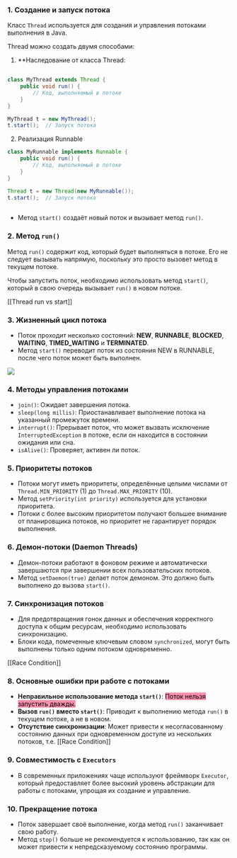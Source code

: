 ### 1. **Создание и запуск потока**

Класс `Thread` используется для создания и управления потоками выполнения в Java.

Thread можно создать двумя способами:
    
1. **Наследование от класса Thread:

```java
        
class MyThread extends Thread {
    public void run() {
        // Код, выполняемый в потоке
    }
}

MyThread t = new MyThread();
t.start();  // Запуск потока

```

2. Реализация Runnable
        
```java
class MyRunnable implements Runnable {
    public void run() {
        // Код, выполняемый в потоке
    }
}

Thread t = new Thread(new MyRunnable());
t.start();  // Запуск потока
    
```
        
- Метод `start()` создаёт новый поток и вызывает метод `run()`.

### 2. **Метод `run()`**

Метод `run()` содержит код, который будет выполняться в потоке. Его не следует вызывать напрямую, поскольку это просто вызовет метод в текущем потоке.

Чтобы запустить поток, необходимо использовать метод `start()`, который в свою очередь вызывает `run()` в новом потоке.

[[Thread run vs start]]
### 3. Жизненный цикл потока

- Поток проходит несколько состояний: **NEW**, **RUNNABLE**, **BLOCKED**, **WAITING**, **TIMED_WAITING** и **TERMINATED**.
- Метод `start()` переводит поток из состояния NEW в RUNNABLE, после чего поток может быть выполнен.

![](Pasted%20image%2020250109142525.png)


### 4. **Методы управления потоками**

- `join()`: Ожидает завершения потока.
- `sleep(long millis)`: Приостанавливает выполнение потока на указанный промежуток времени.
- `interrupt()`: Прерывает поток, что может вызвать исключение `InterruptedException` в потоке, если он находится в состоянии ожидания или сна.
- `isAlive()`: Проверяет, активен ли поток.

### 5. **Приоритеты потоков**

- Потоки могут иметь приоритеты, определённые целыми числами от `Thread.MIN_PRIORITY` (1) до `Thread.MAX_PRIORITY` (10).
- Метод `setPriority(int priority)` используется для установки приоритета.
- Потоки с более высоким приоритетом получают большее внимание от планировщика потоков, но приоритет не гарантирует порядок выполнения.

### 6. **Демон-потоки (Daemon Threads)**

- Демон-потоки работают в фоновом режиме и автоматически завершаются при завершении всех пользовательских потоков.
- Метод `setDaemon(true)` делает поток демоном. Это должно быть выполнено до вызова `start()`.

### 7. **Синхронизация потоков**

- Для предотвращения гонок данных и обеспечения корректного доступа к общим ресурсам, необходимо использовать синхронизацию.
- Блоки кода, помеченные ключевым словом `synchronized`, могут быть выполнены только одним потоком одновременно.

[[Race Condition]]
### 8. **Основные ошибки при работе с потоками**

- **Неправильное использование метода `start()`**: <mark style="background: #FF5582A6;">Поток нельзя запустить дважды.</mark>
- **Вызов `run()` вместо `start()`**: Приводит к выполнению метода `run()` в текущем потоке, а не в новом.
- **Отсутствие синхронизации**: Может привести к несогласованному состоянию данных при одновременном доступе из нескольких потоков, т.е. [[Race Condition]]

### 9. **Совместимость с `Executors`**

- В современных приложениях чаще используют фреймворк `Executor`, который предоставляет более высокий уровень абстракции для работы с потоками, упрощая их создание и управление.

### 10. **Прекращение потока**

- Поток завершает своё выполнение, когда метод `run()` заканчивает свою работу.
- Метод `stop()` больше не рекомендуется к использованию, так как он может привести к непредсказуемому состоянию программы.